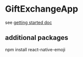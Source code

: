 # GiftExchangeApp
see [getting started doc](https://facebook.github.io/react-native/docs/getting-started.html#content)

## additional packages
npm install react-native-emoji